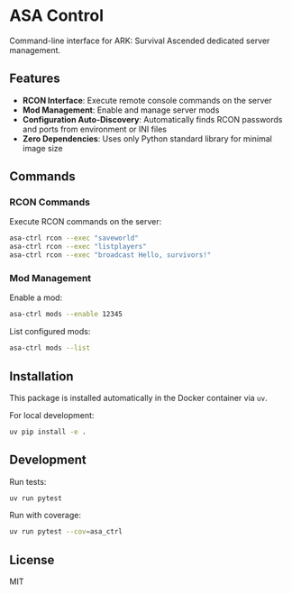 # ASA Control

Command-line interface for ARK: Survival Ascended dedicated server management.

## Features

- **RCON Interface**: Execute remote console commands on the server
- **Mod Management**: Enable and manage server mods
- **Configuration Auto-Discovery**: Automatically finds RCON passwords and ports from environment or INI files
- **Zero Dependencies**: Uses only Python standard library for minimal image size

## Commands

### RCON Commands

Execute RCON commands on the server:

```bash
asa-ctrl rcon --exec "saveworld"
asa-ctrl rcon --exec "listplayers"
asa-ctrl rcon --exec "broadcast Hello, survivors!"
```

### Mod Management

Enable a mod:
```bash
asa-ctrl mods --enable 12345
```

List configured mods:
```bash
asa-ctrl mods --list
```

## Installation

This package is installed automatically in the Docker container via `uv`.

For local development:
```bash
uv pip install -e .
```

## Development

Run tests:
```bash
uv run pytest
```

Run with coverage:
```bash
uv run pytest --cov=asa_ctrl
```

## License

MIT
